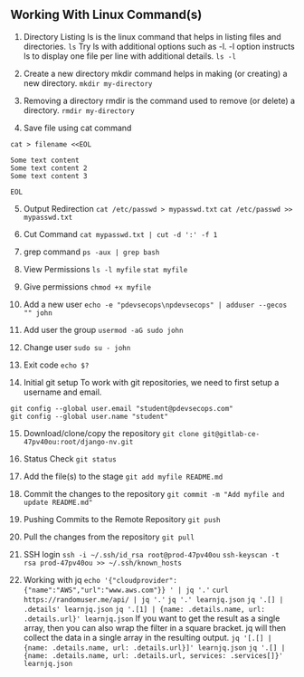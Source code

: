 ## Working With Linux Command(s)

1. Directory Listing
ls is the linux command that helps in listing files and directories.
`ls`
Try ls with additional options such as -l. -l option instructs ls to display one file per line with additional details.
`ls -l`

2. Create a new directory
mkdir command helps in making (or creating) a new directory.
`mkdir my-directory`

3. Removing a directory
rmdir is the command used to remove (or delete) a directory.
`rmdir my-directory`

4. Save file using cat command
```
cat > filename <<EOL

Some text content
Some text content 2
Some text content 3

EOL
```

5. Output Redirection
`cat /etc/passwd > mypasswd.txt`
`cat /etc/passwd >> mypasswd.txt`

6. Cut Command
`cat mypasswd.txt | cut -d ':' -f 1`

7. grep command
`ps -aux | grep bash`

8. View Permissions
`ls -l myfile`
`stat myfile`

9. Give permissions
`chmod +x myfile`

10. Add a new user
`echo -e "pdevsecops\npdevsecops" | adduser --gecos "" john`

11. Add user the group
`usermod -aG sudo john`

12. Change user
`sudo su - john`

13. Exit code
`echo $?`

14. Initial git setup
To work with git repositories, we need to first setup a username and email.
```
git config --global user.email "student@pdevsecops.com"
git config --global user.name "student"
```

15. Download/clone/copy the repository
`git clone git@gitlab-ce-47pv40ou:root/django-nv.git`

16. Status Check
`git status`

17. Add the file(s) to the stage
`git add myfile README.md`

18. Commit the changes to the repository
`git commit -m "Add myfile and update README.md"`

19. Pushing Commits to the Remote Repository
`git push`

20. Pull the changes from the repository
`git pull`

21. SSH login
`ssh -i ~/.ssh/id_rsa root@prod-47pv40ou`
`ssh-keyscan -t rsa prod-47pv40ou >> ~/.ssh/known_hosts`

22. Working with jq
`echo '{"cloudprovider":{"name":"AWS","url":"www.aws.com"}} ' | jq '.'`
`curl https://randomuser.me/api/ | jq '.'`
`jq '.' learnjq.json`
`jq '.[] |  .details' learnjq.json`
`jq '.[1] | {name: .details.name, url: .details.url}' learnjq.json`
If you want to get the result as a single array, then you can also wrap the filter in a square bracket. jq will then collect the data in a single array in the resulting output.
`jq '[.[] | {name: .details.name, url: .details.url}]' learnjq.json`
`jq '.[] | {name: .details.name, url: .details.url, services: .services[]}' learnjq.json`

